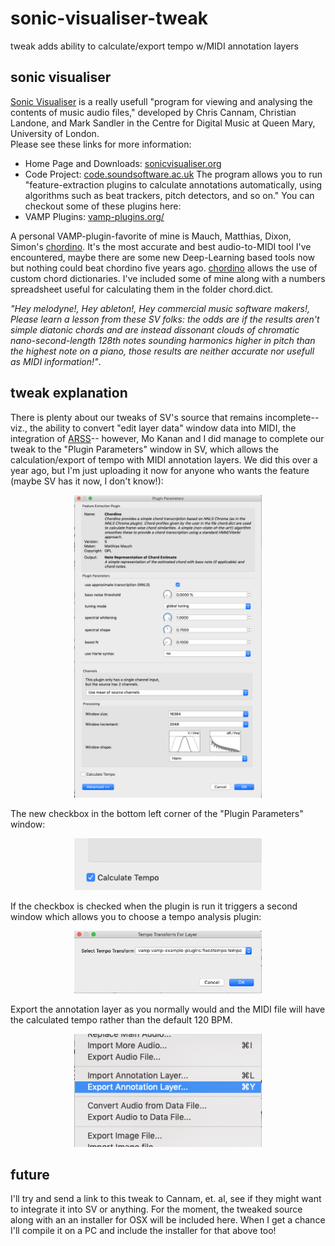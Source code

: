# sonic-visualiser-tweak
tweak adds ability to calculate/export tempo w/MIDI annotation layers
## sonic visualiser
[Sonic Visualiser](https://github.com/sonic-visualiser/sonic-visualiser) is a really usefull "program for viewing and analysing the contents of music audio files," 
developed by Chris Cannam, Christian Landone, and Mark Sandler in the Centre for Digital Music at Queen Mary, University of London.  
Please see these links for more information:
* Home Page and Downloads: [sonicvisualiser.org](http://www.sonicvisualiser.org/)
* Code Project: [code.soundsoftware.ac.uk](https://code.soundsoftware.ac.uk/projects/sonic-visualiser)
The program allows you to run "feature-extraction plugins to calculate annotations automatically, using algorithms such as beat trackers, 
pitch detectors, and so on."  You can checkout some of these plugins here:
* VAMP Plugins: [vamp-plugins.org/](http://www.vamp-plugins.org/)

A personal VAMP-plugin-favorite of mine is Mauch, Matthias, Dixon, Simon's [chordino](https://github.com/shidephen/chordino).  It's the most accurate and best 
audio-to-MIDI tool I've encountered, maybe there are some new Deep-Learning based tools now but nothing could beat chordino five years ago.  [chordino](https://github.com/shidephen/chordino)
allows the use of custom chord dictionaries.  I've included some of mine along with a numbers spreadsheet useful for calculating them in the folder chord.dict.

*"Hey melodyne!, Hey ableton!, Hey commercial music software makers!, Please learn a lesson from these SV folks: 
the odds are if the results aren't simple diatonic chords and are instead dissonant clouds of chromatic nano-second-length 128th notes sounding harmonics higher 
in pitch than the highest note on a piano, those results are neither accurate nor usefull as MIDI information!"*.  

## tweak explanation
There is plenty about our tweaks of SV's source that remains incomplete--viz., the ability to convert "edit layer data" window data into  MIDI, the integration of [ARSS](https://github.com/derselbst/ARSS)--
however, Mo Kanan and I did manage to complete our tweak to the "Plugin Parameters" window in SV, which allows the calculation/export of tempo with MIDI annotation layers.  We did this over a year ago, but I'm just uploading it now for anyone who wants the feature (maybe SV has it now, I don't know!):

<p align="center">
<img src="tempo_01.png" width="300" height="484">
</p>
The new checkbox in the bottom left corner of the "Plugin Parameters" window:
<p align="center">
<img src="tempo_02.png" width="300" height="83">
</p>
If the checkbox is checked when the plugin is run it triggers a second window which allows you to choose a tempo analysis plugin:
<p align="center">
<img src="tempo_04.png" width="300" height="100">
</p>
Export the annotation layer as you normally would and the MIDI file will have the calculated tempo rather than the default 120 BPM.
<p align="center">
<img src="tempo_03.png" width="300" height="181">
</p>

## future

I'll try and send a link to this tweak to Cannam, et. al, see if they might want to integrate it into SV or anything.  For the moment, the tweaked source along with an 
an installer for OSX will be included here.  When I get a chance I'll compile it on a PC and include the installer for that above too! 



